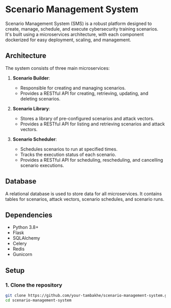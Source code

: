 # Scenario Management System

Scenario Management System (SMS) is a robust platform designed to create, manage, schedule, and execute cybersecurity training scenarios. It's built using a microservices architecture, with each component dockerized for easy deployment, scaling, and management.

## Architecture

The system consists of three main microservices:

1. **Scenario Builder**:
    - Responsible for creating and managing scenarios.
    - Provides a RESTful API for creating, retrieving, updating, and deleting scenarios.

2. **Scenario Library**:
    - Stores a library of pre-configured scenarios and attack vectors.
    - Provides a RESTful API for listing and retrieving scenarios and attack vectors.

3. **Scenario Scheduler**:
    - Schedules scenarios to run at specified times.
    - Tracks the execution status of each scenario.
    - Provides a RESTful API for scheduling, rescheduling, and cancelling scenario executions.

## Database

A relational database is used to store data for all microservices. It contains tables for scenarios, attack vectors, scenario schedules, and scenario runs.

## Dependencies

- Python 3.8+
- Flask
- SQLAlchemy
- Celery
- Redis
- Gunicorn

## Setup

### 1. Clone the repository

```bash
git clone https://github.com/your-tambakhe/scenario-management-system.git
cd scenario-management-system
